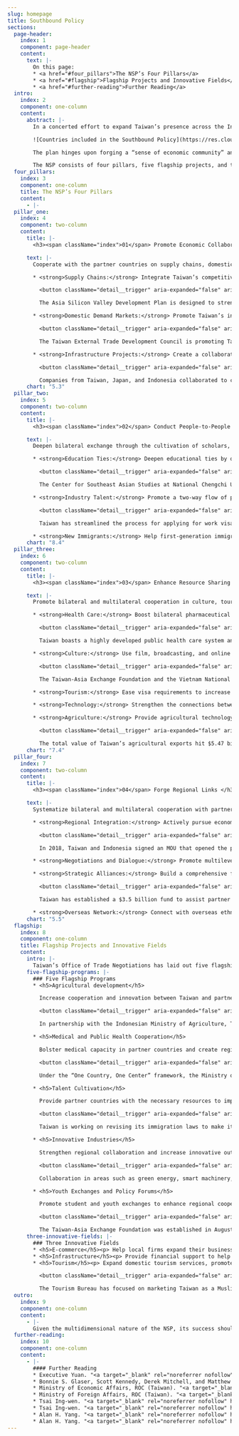 ```yaml
---
slug: homepage
title: Southbound Policy
sections:
  page-header:
    index: 1
    component: page-header
    content:
      text: |-
        On this page:
        * <a href="#four_pillars">The NSP’s Four Pillars</a>
        * <a href="#flagship">Flagship Projects and Innovative Fields</a>
        * <a href="#further-reading">Further Reading</a>
  intro:
    index: 2
    component: one-column
    content:
      abstract: |-
        In a concerted effort to expand Taiwan’s presence across the Indo-Pacific, President Tsai Ing-wen introduced the New Southbound Policy (NSP) in 2016. The NSP is designed to strengthen Taipei’s relationships with the ten countries of the Association of Southeast Asian Nations (ASEAN), six states in South Asia, Australia, and New Zealand. The policy aims to leverage Taiwan’s cultural, educational, technological, agricultural, and economic assets to enhance Taiwan’s regional integration and promote the broader development of the Indo-Pacific region.

        ![Countries included in the Southbound Policy](https://res.cloudinary.com/csisideaslab/image/upload/v1563381004/southbound/sb_countries-map_v2.jpg "Countries included in the Southbound Policy: the ten countries of ASEAN, six states in South Asia (Bangladesh, Bhutan, India, Nepal, Pakistan, and Sri Lanka), Australia, and New Zealand.")

        The plan hinges upon forging a “sense of economic community” and forming “a consensus for cooperation” with the 18 nations identified by Taipei as potential partners. Since Taiwan lacks formal diplomatic ties with the countries targeted by the NSP, Taipei must creatively foster bilateral collaboration. To this end, the Tsai administration has rallied local governments and civil society organizations to collaborate with the central government’s implementation efforts.

        The NSP consists of four pillars, five flagship projects, and three innovative fields.
  four_pillars:
    index: 3
    component: one-column
    title: The NSP’s Four Pillars
    content:
      - |-
  pillar_one:
    index: 4
    component: two-column
    content:
      title: |-
        <h3><span className="index">01</span> Promote Economic Collaboration </h3>

      text: |-
        Cooperate with the partner countries on supply chains, domestic demand markets and infrastructure projects.

        * <strong>Supply Chains:</strong> Integrate Taiwan’s competitive industries with the supply chains of other economies, including not only NSP partners but also Japan and the United States.

          <button className="detail__trigger" aria-expanded="false" aria-label="Show More"><i className="icon-more"></i></button>

          The Asia Silicon Valley Development Plan is designed to strengthen industrial links between Taiwan and its economic partners.

        * <strong>Domestic Demand Markets:</strong> Promote Taiwan’s industrial brand abroad by increasing exports.

          <button className="detail__trigger" aria-expanded="false" aria-label="Show More"><i className="icon-more"></i></button>

          The Taiwan External Trade Development Council is promoting Taiwan’s image abroad by organizing fairs and exhibitions in partner countries.

        * <strong>Infrastructure Projects:</strong> Create a collaborative platform for exporting infrastructure construction services and turnkey projects.

          <button className="detail__trigger" aria-expanded="false" aria-label="Show More"><i className="icon-more"></i></button>

          Companies from Taiwan, Japan, and Indonesia collaborated to construct Jakarta’s first mass rapid transit line.
      chart: "5.3"
  pillar_two:
    index: 5
    component: two-column
    content:
      title: |-
        <h3><span className="index">02</span> Conduct People-to-People Exchanges </h3>

      text: |-
        Deepen bilateral exchange through the cultivation of scholars, students, and industry professionals.

        * <strong>Education Ties:</strong> Deepen educational ties by offering scholarships to students from partner countries. Enhance domestic cooperation between academia and industry. Provide enhanced youth technical training.

          <button className="detail__trigger" aria-expanded="false" aria-label="Show More"><i className="icon-more"></i></button>

          The Center for Southeast Asian Studies at National Chengchi University leads a consortium of 13 leading institutions for Southeast Asian studies from across the region.

        * <strong>Industry Talent:</strong> Promote a two-way flow of professionals and help match foreign workers with local companies.

          <button className="detail__trigger" aria-expanded="false" aria-label="Show More"><i className="icon-more"></i></button>

          Taiwan has streamlined the process for applying for work visas and created a new visa for job seekers from overseas.

        * <strong>New Immigrants:</strong> Help first-generation immigrants secure job opportunities. Connect second-generation immigrants with their ancestral countries through academic and cultural exchanges.
      chart: "8.4"
  pillar_three:
    index: 6
    component: two-column
    content:
      title: |-
        <h3><span className="index">03</span> Enhance Resource Sharing </h3>

      text: |-
        Promote bilateral and multilateral cooperation in culture, tourism, medical care, technology, agriculture, and small and medium-sized enterprises.

        * <strong>Health Care:</strong> Boost bilateral pharmaceutical certifications and new drug and medical equipment development. Support the development of medical care and training of public health workers overseas.

          <button className="detail__trigger" aria-expanded="false" aria-label="Show More"><i className="icon-more"></i></button>

          Taiwan boasts a highly developed public health care system and one of the world’s most technologically advanced medical equipment industries.

        * <strong>Culture:</strong> Use film, broadcasting, and online games to promote Taiwan’s culture. Encourage exchanges between cities in Taiwan and cities elsewhere in the region.

          <button className="detail__trigger" aria-expanded="false" aria-label="Show More"><i className="icon-more"></i></button>

          The Taiwan-Asia Exchange Foundation and the Vietnam National Institute of Culture and Arts Studies have partnered to create art programs, artist-in-residence projects, and various workshops.

        * <strong>Tourism:</strong> Ease visa requirements to increase inbound tourism to Taiwan. Make Taiwan’s tourism more inclusive by expanding the language-training of tour guides and creating a Muslim-friendly travel environment.

        * <strong>Technology:</strong> Strengthen the connections between Taiwan’s science parks and research institutes and counterparts abroad. Engage in technology sharing.

        * <strong>Agriculture:</strong> Provide agricultural technology assistance and increase business exchanges with partner countries.

          <button className="detail__trigger" aria-expanded="false" aria-label="Show More"><i className="icon-more"></i></button>

          The total value of Taiwan’s agricultural exports hit $5.47 billion in 2018, marking a 20-year high.
      chart: "7.4"
  pillar_four:
    index: 7
    component: two-column
    content:
      title: |-
        <h3><span className="index">04</span> Forge Regional Links </h3>

      text: |-
        Systematize bilateral and multilateral cooperation with partner countries while strengthening negotiations and dialogues.

        * <strong>Regional Integration:</strong> Actively pursue economic cooperation agreements. Update and strengthen current bilateral investment and taxation treaties.

          <button className="detail__trigger" aria-expanded="false" aria-label="Show More"><i className="icon-more"></i></button>

          In 2018, Taiwan and Indonesia signed an MOU that opened the possibility of creating special economic zones and cooperating on infrastructure development.

        * <strong>Negotiations and Dialogue:</strong> Promote multilevel and all-encompassing negotiations and dialogue with partner countries. Open dialogue and negotiations with China.

        * <strong>Strategic Alliances:</strong> Build a comprehensive foreign aid mechanism and encourage Taiwan businesses to participate in overseas development projects. Strengthen official and nonofficial cooperation between Taiwan and foreign partners.

          <button className="detail__trigger" aria-expanded="false" aria-label="Show More"><i className="icon-more"></i></button>

          Taiwan has established a $3.5 billion fund to assist partner countries with development projects.

        * <strong>Overseas Network:</strong> Connect with overseas ethnic Chinese and overseas Taiwan business networks and strengthen their links with corporations in Taiwan.
      chart: "5.5"
  flagship:
    index: 8
    component: one-column
    title: Flagship Projects and Innovative Fields
    content:
      intro: |-
        Taiwan’s Office of Trade Negotiations has laid out five flagship projects and three potential-laden fields for collaboration. These programs are designed to capitalize on the pillars of the NSP and enhance mutually beneficial ties with targeted countries across the Indo-Pacific.
      five-flagship-programs: |-
        ### Five Flagship Programs
        * <h5>Agricultural development</h5>

          Increase cooperation and innovation between Taiwan and partner countries.

          <button className="detail__trigger" aria-expanded="false" aria-label="Show More"><i className="icon-more"></i></button>

          In partnership with the Indonesian Ministry of Agriculture, Taiwan has set up a Modern Agriculture Demo Farm in Karawang. The project is designed to assist Indonesia’s development through technology and knowledge sharing.

        * <h5>Medical and Public Health Cooperation</h5>

          Bolster medical capacity in partner countries and create regional supply chains.

          <button className="detail__trigger" aria-expanded="false" aria-label="Show More"><i className="icon-more"></i></button>

          Under the “One Country, One Center” framework, the Ministry of Health and Welfare is partnering with hospitals in partner countries to bolster health care and medical cooperation. Projects have been launched in India, Indonesia, Malaysia, the Philippines, Thailand, and Vietnam.  

        * <h5>Talent Cultivation</h5>

          Provide partner countries with the necessary resources to improve the skills of their workers. Offer opportunities for foreign workers and students to live and work in Taiwan.

          <button className="detail__trigger" aria-expanded="false" aria-label="Show More"><i className="icon-more"></i></button>

          Taiwan is working on revising its immigration laws to make it easier for skilled professionals and foreign students to live and work in Taiwan.

        * <h5>Innovative Industries</h5>

          Strengthen regional collaboration and increase innovative output in key industries through promoting R&D and capacity building.

          <button className="detail__trigger" aria-expanded="false" aria-label="Show More"><i className="icon-more"></i></button>

          Collaboration in areas such as green energy, smart machinery, and biotechnology provides Taiwan with an opportunity to not only assist targeted developing countries but also enhance its ties with R&D leaders such as Japan and the United States.

        * <h5>Youth Exchanges and Policy Forums</h5>

          Promote student and youth exchanges to enhance regional cooperation and support the next generation of leaders. Encourage civil society engagement with regional counterparts.

          <button className="detail__trigger" aria-expanded="false" aria-label="Show More"><i className="icon-more"></i></button>

          The Taiwan-Asia Exchange Foundation was established in August 2018 to strengthen ties with NSP partner countries. The Yushan Forum is a Taiwan-initiated annual forum designed to foster dialogue, cooperation, and cultural exchange throughout the region. Areas of focus include economic prosperity, technology, innovation, and public health.
      three-innovative-fields: |-
        ### Three Innovative Fields
        * <h5>E-commerce</h5><p> Help local firms expand their business abroad and aid the development of e-commerce platforms in regional markets.</p>
        * <h5>Infrastructure</h5><p> Provide financial support to help Taiwan companies work on infrastructure development projects in partner countries.</p>
        * <h5>Tourism</h5><p> Expand domestic tourism services, promote Taiwan as a tourist destination overseas, and ease visa entry requirements.</p>

          <button className="detail__trigger" aria-expanded="false" aria-label="Show More"><i className="icon-more"></i></button>

          The Tourism Bureau has focused on marketing Taiwan as a Muslim-friendly destination by opening prayer rooms and certifying halal restaurants and hotels.
  outro:
    index: 9
    component: one-column
    content:
      - |-
        Given the multidimensional nature of the NSP, its success should be evaluated incrementally. We encourage you to visit our <a href="/data">Data Repository</a>, which tracks several of the key performance benchmarks for the policy. More details regarding the NSP can be found in our longer publication.
  further-reading:
    index: 10
    component: one-column
    content:
      - |-
        #### Further Reading
        * Executive Yuan. "<a target="_blank" rel="noreferrer nofollow" href="https://www.ey.gov.tw/otnen/" className="icon-external">New Southbound Policy."</a> Office of Trade Negotiations.
        * Bonnie S. Glaser, Scott Kennedy, Derek Mitchell, and Matthew P. Funaiole. "<a target="_blank" rel="noreferrer nofollow" href="https://www.csis.org/analysis/new-southbound-policy" className="icon-external">The New Southbound Policy: Deepening Taiwan’s Regional Integration."</a> Center for Strategic and International Studies, 2018.
        * Ministry of Economic Affairs, ROC (Taiwan). "<a target="_blank" rel="noreferrer nofollow" href="https://www.moea.gov.tw/MNS/english/news/News.aspx?kind=6&menu_id=176&news_id=72912" className="icon-external">The New Southbound Policy: A Practical Approach Moving Full Steam Ahead."</a> October 10, 2018.
        * Ministry of Foreign Affairs, ROC (Taiwan). "<a target="_blank" rel="noreferrer nofollow" href="https://nspp.mofa.gov.tw/nsppe/" className="icon-external">New Southbound Policy Portal."</a> New Southbound Policy.
        * Tsai Ing-wen. "<a target="_blank" rel="noreferrer nofollow" href="https://english.president.gov.tw/News/5552" className="icon-external">President Tsai Attends Opening of Yushan Forum."</a> Office of the President, ROC (Taiwan), October 11, 2017.
        * Tsai Ing-wen. "<a target="_blank" rel="noreferrer nofollow" href="https://english.president.gov.tw/News/5232" className="icon-external">President Tsai's Remarks at Yushan Forum: Asian Dialogue for Innovation and Progress."</a> Office of the President, ROC (Taiwan), October 11, 2017.
        * Alan H. Yang. "<a target="_blank" rel="noreferrer nofollow" href="http://lawdata.com.tw/tw/detail.aspx?no=297532" className="icon-external">Revisiting Taiwan's New Southbound Policy: Agenda, Networks and Challenges."</a> Issues and Studies 56, no. 1 (2017): 123-143.
        * Alan H. Yang. "<a target="_blank" rel="noreferrer nofollow" href="https://www.worldscientific.com/doi/abs/10.1142/S1013251118400039" className="icon-external">Unpacking Taiwan’s Presence in Southeast Asia: The International Socialization of the New Southbound Policy."</a> Issues & Studies 54, no. 1 (2018): 1-30.
---
```

